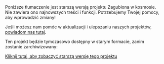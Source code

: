 Poniższe tłumaczenie jest starszą wersją projektu Zagubiona w kosmosie. Nie zawiera ono najnowszych treści i funkcji. Potrzebujemy Twojej pomocy, aby wprowadzić zmiany!

Jeśli możesz nam pomóc w aktualizacji i ulepszaniu naszych projektów, [powiadom nas tutaj](http://rpf.io/translators).

Ten projekt będzie tymczasowo dostępny w starym formacie, zanim zostanie zarchiwizowany:

[Kliknij tutaj, aby zobaczyć starszą wersję tego projektu](images/lost-in-space-pl-PL.pdf)

